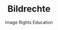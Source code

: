 ---
id: bildrechte
title: Bildrechte
subtitle: Image Rights Education
description: Learn about image rights, copyright laws and ethical considerations in photography
tech: 
  - NuxtJS
  - TailwindCSS
link: https://bildrechte.vercel.app
repo: https://github.com/LeonKohli/bildrechte
image: /images/projects/bildrechte-preview.png
--- 